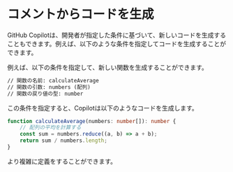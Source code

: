 # コメントからコードを生成

GitHub Copilotは、開発者が指定した条件に基づいて、新しいコードを生成することもできます。例えば、以下のような条件を指定してコードを生成することができます。

例えば、以下の条件を指定して、新しい関数を生成することができます。

```txt
// 関数の名前: calculateAverage
// 関数の引数: numbers (配列)
// 関数の戻り値の型: number
```

この条件を指定すると、Copilotは以下のようなコードを生成します。

```ts
function calculateAverage(numbers: number[]): number {
    // 配列の平均を計算する
    const sum = numbers.reduce((a, b) => a + b);
    return sum / numbers.length;
}
```

より複雑に定義をすることができます。
